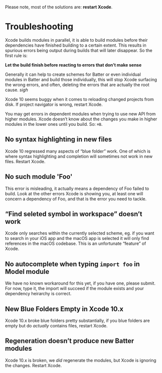 Please note, most of the solutions are: **restart Xcode**.

# Troubleshooting

Xcode builds modules in parallel, it is able to build modules before their
dependencies have finished building to a certain extent. This results in
spurious errors being output during builds that will later disappear. So the\
first rule is:

**Let the build finish before reacting to errors that don’t make sense**

Generally it can help to create schemes for Batter or even individual modules in
Batter and build those individually, this will stop Xcode surfacing the wrong
errors, and often, deleting the errors that are actually the root cause. *sigh* 

Xcode 10 seems buggy when it comes to reloading changed projects from disk. If
project navigator is wrong, restart Xcode.

You may get errors in dependent modules when trying to use new API from higher
modules. Xcode doesn’t know about the changes you make in higher modules in the
lower ones until you build. So: `⌘B`.

## No syntax highlighting in new files

Xcode 10 regressed many aspects of “blue folder” work. One of which is where
syntax highlighting and completion will sometimes not work in new files.
Restart Xcode.

## No such module 'Foo'

This error is misleading, it actually means a dependency of Foo failed to build.
Look at the other errors Xcode is showing you, at least one will concern a
dependency of Foo, and that is the error you need to tackle.

## “Find seleted symbol in workspace” doesn’t work

Xcode only searches within the currently selected scheme, eg. if you want to
search in your iOS app and the macOS app is selected it will only find references
in the macOS codebase. This is an unfortunate “feature” of Xcode.

## No autocomplete when typing `import foo` in Model module

We have no known workaround for this yet, if you have one, please submit. For
now, type it, the import will succeed if the module exists and your dependency
heirarchy is correct.

## New Blue Folders Empty in Xcode 10.x

Xcode 10.x broke blue folders pretty substantially, if you blue folders are
empty but do *actually* contains files, restart Xcode.

## Regeneration doesn’t produce new Batter modules

Xcode 10.x is broken, we *did* regenerate the modules, but Xcode is ignoring the
changes. Restart Xcode.
